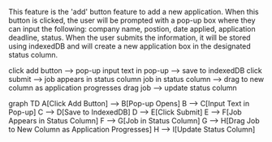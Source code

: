 This feature is the 'add' button feature to add a new application. When this button is clicked, the user will be prompted with a pop-up box where they can input the following: company name, postion, date applied, application deadline, status. 
When the user submits the information, it will be stored using indexedDB and will create a new application box in the designated status column. 


click add button --> pop-up
input text in pop-up --> save to indexedDB
click submit --> job appears in status column
job in status column --> drag to new column as application progresses
drag job --> update status column

graph TD
    A[Click Add Button] --> B[Pop-up Opens]
    B --> C[Input Text in Pop-up]
    C --> D[Save to IndexedDB]
    D --> E[Click Submit]
    E --> F[Job Appears in Status Column]
    F --> G[Job in Status Column]
    G --> H[Drag Job to New Column as Application Progresses]
    H --> I[Update Status Column]